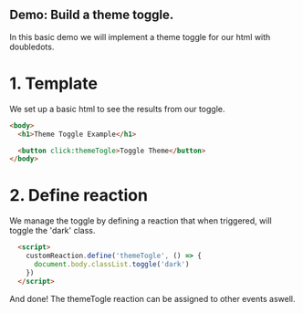 ## Demo: Build a theme toggle.

In this basic demo we will implement a theme toggle for our html with doubledots.

# 1. Template

We set up a basic html to see the results from our toggle. 

```html
<body>
  <h1>Theme Toggle Example</h1>

  <button click:themeTogle>Toggle Theme</button>
</body>
```

# 2. Define reaction

We manage the toggle by defining a reaction that when triggered, will toggle the 'dark' class.

```html
  <script>
    customReaction.define('themeTogle', () => {
      document.body.classList.toggle('dark')
    })
  </script>
```

And done! The themeTogle reaction can be assigned to other events aswell.


<!-- Should this example be continued? We could add a window event that when on load, checks cache for a preference stored previously, or browser preferences. -->
